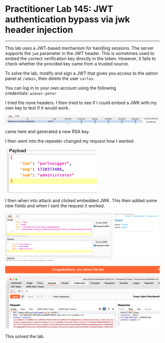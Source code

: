 # Practitioner Lab 145: JWT authentication bypass via jwk header injection

---

This lab uses a JWT-based mechanism for handling sessions. The server supports the `jwk` parameter in the JWT header. This is sometimes used to embed the correct verification key directly in the token. However, it fails to check whether the provided key came from a trusted source.

To solve the lab, modify and sign a JWT that gives you access to the admin panel at `/admin`, then delete the user `carlos`.

You can log in to your own account using the following credentials: `wiener:peter`

I tried the none headers. I then tried to see if I could embed a JWK with my own key to test if it would work. 

![Untitled](Practitioner%20Lab%20145%20JWT%20authentication%20bypass%20via%201032296a6dbb48d4b8dcbe798c6c12e9/Untitled.png)

came here and generated a new RSA key. 

I then went into the repeater changed my request how I wanted 

![Untitled](Practitioner%20Lab%20145%20JWT%20authentication%20bypass%20via%201032296a6dbb48d4b8dcbe798c6c12e9/Untitled%201.png)

I then when into attack and clicked embedded JWK. This then added some new fields and when I sent the request it worked. 

![Untitled](Practitioner%20Lab%20145%20JWT%20authentication%20bypass%20via%201032296a6dbb48d4b8dcbe798c6c12e9/Untitled%202.png)

![Untitled](Practitioner%20Lab%20145%20JWT%20authentication%20bypass%20via%201032296a6dbb48d4b8dcbe798c6c12e9/Untitled%203.png)

This solved the lab.